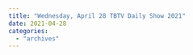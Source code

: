 ```yaml
---
title: "Wednesday, April 28 TBTV Daily Show 2021"
date: 2021-04-28
categories: 
  - "archives"
---
```



